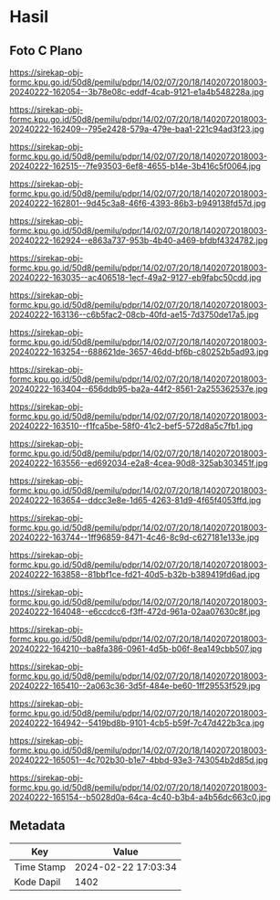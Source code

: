 # Hasil

## Foto C Plano

https://sirekap-obj-formc.kpu.go.id/50d8/pemilu/pdpr/14/02/07/20/18/1402072018003-20240222-162054--3b78e08c-eddf-4cab-9121-e1a4b548228a.jpg

https://sirekap-obj-formc.kpu.go.id/50d8/pemilu/pdpr/14/02/07/20/18/1402072018003-20240222-162409--795e2428-579a-479e-baa1-221c94ad3f23.jpg

https://sirekap-obj-formc.kpu.go.id/50d8/pemilu/pdpr/14/02/07/20/18/1402072018003-20240222-162515--7fe93503-6ef8-4655-b14e-3b416c5f0064.jpg

https://sirekap-obj-formc.kpu.go.id/50d8/pemilu/pdpr/14/02/07/20/18/1402072018003-20240222-162801--9d45c3a8-46f6-4393-86b3-b949138fd57d.jpg

https://sirekap-obj-formc.kpu.go.id/50d8/pemilu/pdpr/14/02/07/20/18/1402072018003-20240222-162924--e863a737-953b-4b40-a469-bfdbf4324782.jpg

https://sirekap-obj-formc.kpu.go.id/50d8/pemilu/pdpr/14/02/07/20/18/1402072018003-20240222-163035--ac406518-1ecf-49a2-9127-eb9fabc50cdd.jpg

https://sirekap-obj-formc.kpu.go.id/50d8/pemilu/pdpr/14/02/07/20/18/1402072018003-20240222-163136--c6b5fac2-08cb-40fd-ae15-7d3750de17a5.jpg

https://sirekap-obj-formc.kpu.go.id/50d8/pemilu/pdpr/14/02/07/20/18/1402072018003-20240222-163254--688621de-3657-46dd-bf6b-c80252b5ad93.jpg

https://sirekap-obj-formc.kpu.go.id/50d8/pemilu/pdpr/14/02/07/20/18/1402072018003-20240222-163404--656ddb95-ba2a-44f2-8561-2a255362537e.jpg

https://sirekap-obj-formc.kpu.go.id/50d8/pemilu/pdpr/14/02/07/20/18/1402072018003-20240222-163510--f1fca5be-58f0-41c2-bef5-572d8a5c7fb1.jpg

https://sirekap-obj-formc.kpu.go.id/50d8/pemilu/pdpr/14/02/07/20/18/1402072018003-20240222-163556--ed692034-e2a8-4cea-90d8-325ab303451f.jpg

https://sirekap-obj-formc.kpu.go.id/50d8/pemilu/pdpr/14/02/07/20/18/1402072018003-20240222-163654--ddcc3e8e-1d65-4263-81d9-4f65f4053ffd.jpg

https://sirekap-obj-formc.kpu.go.id/50d8/pemilu/pdpr/14/02/07/20/18/1402072018003-20240222-163744--1ff96859-8471-4c46-8c9d-c627181e133e.jpg

https://sirekap-obj-formc.kpu.go.id/50d8/pemilu/pdpr/14/02/07/20/18/1402072018003-20240222-163858--81bbf1ce-fd21-40d5-b32b-b389419fd6ad.jpg

https://sirekap-obj-formc.kpu.go.id/50d8/pemilu/pdpr/14/02/07/20/18/1402072018003-20240222-164048--e6ccdcc6-f3ff-472d-961a-02aa07630c8f.jpg

https://sirekap-obj-formc.kpu.go.id/50d8/pemilu/pdpr/14/02/07/20/18/1402072018003-20240222-164210--ba8fa386-0961-4d5b-b06f-8ea149cbb507.jpg

https://sirekap-obj-formc.kpu.go.id/50d8/pemilu/pdpr/14/02/07/20/18/1402072018003-20240222-165410--2a063c36-3d5f-484e-be60-1ff29553f529.jpg

https://sirekap-obj-formc.kpu.go.id/50d8/pemilu/pdpr/14/02/07/20/18/1402072018003-20240222-164942--5419bd8b-9101-4cb5-b59f-7c47d422b3ca.jpg

https://sirekap-obj-formc.kpu.go.id/50d8/pemilu/pdpr/14/02/07/20/18/1402072018003-20240222-165051--4c702b30-b1e7-4bbd-93e3-743054b2d85d.jpg

https://sirekap-obj-formc.kpu.go.id/50d8/pemilu/pdpr/14/02/07/20/18/1402072018003-20240222-165154--b5028d0a-64ca-4c40-b3b4-a4b56dc663c0.jpg


## Metadata

| Key        | Value               |
| ---------- | ------------------- |
| Time Stamp | 2024-02-22 17:03:34 |
| Kode Dapil | 1402                |



